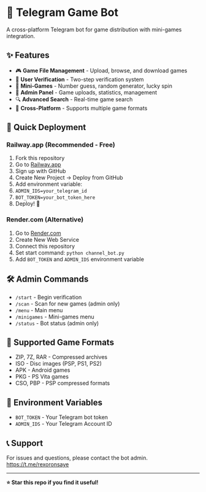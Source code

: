 # 🤖 Telegram Game Bot

A cross-platform Telegram bot for game distribution with mini-games integration.

## ✨ Features

- 🎮 **Game File Management** - Upload, browse, and download games
- 🔐 **User Verification** - Two-step verification system  
- 🎯 **Mini-Games** - Number guess, random generator, lucky spin
- 👑 **Admin Panel** - Game uploads, statistics, management
- 🔍 **Advanced Search** - Real-time game search
- 📱 **Cross-Platform** - Supports multiple game formats

## 🚀 Quick Deployment

### Railway.app (Recommended - Free)
1. Fork this repository
2. Go to [Railway.app](https://railway.app/)
3. Sign up with GitHub
4. Create New Project → Deploy from GitHub
5. Add environment variable:
6. `ADMIN_IDS=your_telegram_id`
7. `BOT_TOKEN=your_bot_token_here`
8. Deploy! 🎉

### Render.com (Alternative)
1. Go to [Render.com](https://render.com/)
2. Create New Web Service
3. Connect this repository
4. Set start command: `python channel_bot.py`
5. Add `BOT_TOKEN` and `ADMIN_IDS` environment variable

## 🛠️ Admin Commands

- `/start` - Begin verification
- `/scan` - Scan for new games (admin only)
- `/menu` - Main menu
- `/minigames` - Mini-games menu
- `/status` - Bot status (admin only)

## 📁 Supported Game Formats

- ZIP, 7Z, RAR - Compressed archives
- ISO - Disc images (PSP, PS1, PS2)
- APK - Android games
- PKG - PS Vita games
- CSO, PBP - PSP compressed formats

## 🔧 Environment Variables

- `BOT_TOKEN` - Your Telegram bot token
- `ADMIN_IDS` - Your Telegram Account ID 

## 📞 Support

For issues and questions, please contact the bot admin.
https://t.me/rexoronsaye

---
**⭐ Star this repo if you find it useful!**
